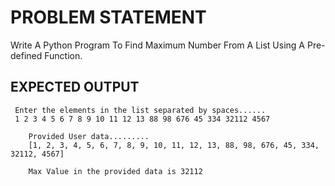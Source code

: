 # PROBLEM STATEMENT

Write A Python Program To Find Maximum Number From A List Using A Pre-defined Function.

## EXPECTED OUTPUT
     Enter the elements in the list separated by spaces......
     1 2 3 4 5 6 7 8 9 10 11 12 13 88 98 676 45 334 32112 4567

        Provided User data.........
        [1, 2, 3, 4, 5, 6, 7, 8, 9, 10, 11, 12, 13, 88, 98, 676, 45, 334, 32112, 4567]

        Max Value in the provided data is 32112